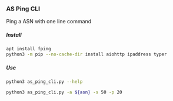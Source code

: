 ### AS Ping CLI



Ping a ASN with one line command



##### Install

```bash
apt install fping
python3 -m pip --no-cache-dir install aiohttp ipaddress typer
```



##### Use

```bash
python3 as_ping_cli.py --help

python3 as_ping_cli.py -a ${asn} -s 50 -p 20
```

